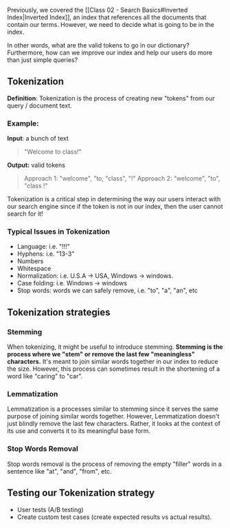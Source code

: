 Previously, we covered the [[Class 02 - Search Basics#Inverted Index|Inverted Index]], an index that references all the documents that contain our terms. However, we need to decide what is going to be in the index.

In other words, what are the valid tokens to go in our dictionary?
Furthermore, how can we improve our index and help our users do more than just simple queries?

## Tokenization
**Definition**: Tokenization is the process of creating new "tokens" from our query / document text.
### Example:
**Input**: a bunch of text
> "Welcome to class!"

**Output:** valid tokens
> Approach 1: "welcome", "to, "class", "!"
> Approach 2: "welcome", "to", "class !"

Tokenization is a critical step in determining the way our users interact with our search engine since if the token is not in our index, then the user cannot search for it!

### Typical Issues in Tokenization

- Language: i.e. "!!!"
- Hyphens: i.e. "13-3"
- Numbers
- Whitespace
- Normalization: i.e. U.S.A $\rightarrow$ USA, Windows $\rightarrow$ windows. 
- Case folding: i.e. Windows $\rightarrow$ windows
- Stop words: words we can safely remove, i.e. "to", "a", "an", etc

## Tokenization strategies
### Stemming
When tokenizing, it might be useful to introduce stemming.
**Stemming is the process where we "stem" or remove the last few "meaningless" characters.**
It's meant to join similar words together in our index to reduce the size.
However, this process can sometimes result in the shortening of a word like "caring" to "car".

### Lemmatization
Lemmatization is a processes similar to stemming since it serves the same purpose of joining similar words together. 
However, Lemmatization doesn't just blindly remove the last few characters. 
Rather, it looks at the context of its use and converts it to its meaningful base form. 

### Stop Words Removal
Stop words removal is the process of removing the empty "filler" words in a sentence like "at", "and", "from", etc.
## Testing our Tokenization strategy
- User tests (A/B testing)
- Create custom test cases (create expected results vs actual results).